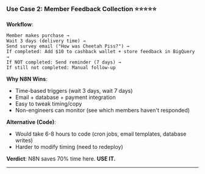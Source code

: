 ### **Use Case 2: Member Feedback Collection** ⭐⭐⭐⭐⭐

**Workflow**:

```
Member makes purchase →
Wait 3 days (delivery time) →
Send survey email ("How was Cheetah Piss?") →
If completed: Add $10 to cashback wallet + store feedback in BigQuery →
If NOT completed: Send reminder (7 days) →
If still not completed: Manual follow-up
```

**Why N8N Wins**:

- Time-based triggers (wait 3 days, wait 7 days)
- Email + database + payment integration
- Easy to tweak timing/copy
- Non-engineers can monitor (see which members haven't responded)

**Alternative (Code)**:

- Would take 6-8 hours to code (cron jobs, email templates, database writes)
- Harder to modify timing (need to redeploy)

**Verdict**: N8N saves 70% time here. **USE IT.**

---
